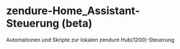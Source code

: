 # zendure-Home_Assistant-Steuerung (beta)
Automationen und Skripte zur lokalen zendure Hub(1200)-Steuerung 
